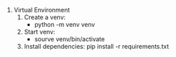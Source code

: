 1. Virtual Environment
    1. Create a venv: 
        - python -m venv venv
    2. Start venv:
        - sourve venv/bin/activate
    3. Install dependencies:
        pip install -r requirements.txt

